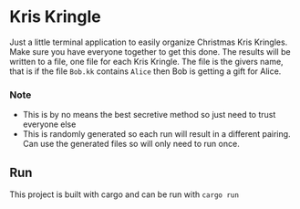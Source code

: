 # Kris Kringle
Just a little terminal application to easily organize Christmas Kris Kringles. Make sure you have everyone together to get this done. The results will be written to a file, one file for each Kris Kringle. The file is the givers name, that is if the file `Bob.kk` contains `Alice` then Bob is getting a gift for Alice.

### Note
* This is by no means the best secretive method so just need to trust everyone else
* This is randomly generated so each run will result in a different pairing. Can use the generated files so will only need to run once.

## Run
This project is built with cargo and can be run with `cargo run`



